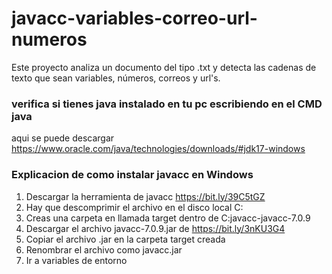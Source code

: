 # javacc-variables-correo-url-numeros
Este proyecto analiza un documento del tipo .txt y detecta las cadenas de texto que sean variables, números, correos y url's.

### verifica si tienes java instalado en tu pc escribiendo en el CMD java
aqui se puede descargar https://www.oracle.com/java/technologies/downloads/#jdk17-windows

### Explicacion de como instalar javacc en Windows

1. Descargar la herramienta de javacc  https://bit.ly/39C5tGZ
2. Hay que descomprimir el archivo en el disco local C:
3. Creas una carpeta en llamada target dentro de C:javacc-javacc-7.0.9
4. Descargar el archivo javacc-7.0.9.jar de https://bit.ly/3nKU3G4
5. Copiar el archivo .jar en la carpeta target creada
6. Renombrar el archivo como javacc.jar
7. Ir a variables de entorno
